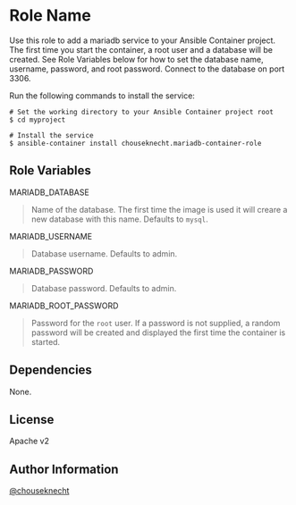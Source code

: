 Role Name
=========

Use this role to add a mariadb service to your Ansible Container project. The first time you start the container, a root user and a database will be created. See Role Variables below for how to set the database name, username, password, and root password. Connect to the database on port 3306.

Run the following commands to install the service:

```
# Set the working directory to your Ansible Container project root
$ cd myproject

# Install the service
$ ansible-container install chouseknecht.mariadb-container-role 
```

Role Variables
--------------

MARIADB_DATABASE
> Name of the database. The first time the image is used it will creare a new database with this name. Defaults to `mysql`.

MARIADB_USERNAME
> Database username. Defaults to admin.

MARIADB_PASSWORD
> Database password. Defaults to admin.

MARIADB_ROOT_PASSWORD
> Password for the `root` user. If a password is not supplied, a random password will be created and displayed the first time the container is started.

Dependencies
------------

None.


License
-------

Apache v2

Author Information
------------------

[@chouseknecht](https://github.com/chouseknecht)

